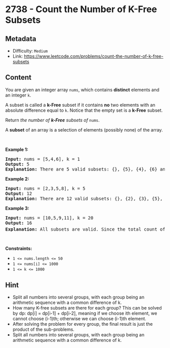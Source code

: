# 2738 - Count the Number of K-Free Subsets

## Metadata

 - Difficulty: `Medium`
 - Link: https://www.leetcode.com/problems/count-the-number-of-k-free-subsets

## Content

<p>You are given an integer array <code>nums</code>,&nbsp;which contains <strong>distinct</strong> elements and an integer <code>k</code>.</p>

<p>A subset is called a <strong>k-Free</strong> subset if it contains <strong>no</strong> two elements with an absolute difference equal to <code>k</code>. Notice that the empty set is a <strong>k-Free</strong> subset.</p>

<p>Return <em>the number of <strong>k-Free</strong> subsets of </em><code>nums</code>.</p>

<p>A <b>subset</b> of an array is a selection of elements (possibly none) of the array.</p>

<p>&nbsp;</p>
<p><strong class="example">Example 1:</strong></p>

<pre>
<strong>Input:</strong> nums = [5,4,6], k = 1
<strong>Output:</strong> 5
<strong>Explanation:</strong> There are 5 valid subsets: {}, {5}, {4}, {6} and {4, 6}.
</pre>

<p><strong class="example">Example 2:</strong></p>

<pre>
<strong>Input:</strong> nums = [2,3,5,8], k = 5
<strong>Output:</strong> 12
<strong>Explanation:</strong> There are 12 valid subsets: {}, {2}, {3}, {5}, {8}, {2, 3}, {2, 3, 5}, {2, 5}, {2, 5, 8}, {2, 8}, {3, 5} and {5, 8}.
</pre>

<p><strong class="example">Example 3:</strong></p>

<pre>
<strong>Input:</strong> nums = [10,5,9,11], k = 20
<strong>Output:</strong> 16
<strong>Explanation:</strong> All subsets are valid. Since the total count of subsets is 2<sup>4 </sup>= 16, so the answer is 16. 
</pre>

<p>&nbsp;</p>
<p><strong>Constraints:</strong></p>

<ul>
	<li><code>1 &lt;= nums.length &lt;= 50</code></li>
	<li><code>1 &lt;= nums[i] &lt;= 1000</code></li>
	<li><code>1 &lt;= k &lt;= 1000</code></li>
</ul>


## Hint

- Split all numbers into several groups, with each group being an arithmetic sequence with a common difference of k.
- How many K-free subsets are there for each group? This can be solved by dp: dp[i] = dp[i-1] + dp[i-2], meaning if we choose ith element, we cannot choose (i-1)th; otherwise we can choose (i-1)th element.
- After solving the problem for every group, the final result is just the product of the sub-problems.
- Split all numbers into several groups, with each group being an arithmetic sequence with a common difference of k.

